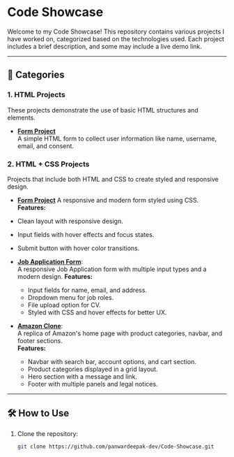  # Code Showcase

Welcome to my Code Showcase! This repository contains various projects I have worked on, categorized based on the technologies used. Each project includes a brief description, and some may include a live demo link.

---

## 📂 Categories

### 1. HTML Projects
These projects demonstrate the use of basic HTML structures and elements.

- **[Form Project](https://github.com/panwardeepak-dev/Code-Showcase/tree/main/HTML-Projects/Project1)**  
  A simple HTML form to collect user information like name, username, email, and consent.


### 2. HTML + CSS Projects
Projects that include both HTML and CSS to create styled and responsive design.

- **[Form Project](https://github.com/panwardeepak-dev/Code-Showcase/tree/main/CSS-Projects/Project1)** 
  A responsive and modern form styled using CSS.
**Features:**
- Clean layout with responsive design.
- Input fields with hover effects and focus states.
- Submit button with hover color transitions.

- **[Job Application Form](https://github.com/panwardeepak-dev/Code-Showcase/tree/main/CSS-Projects/JOB-Apply-Form)**:  
  A responsive Job Application form with multiple input types and a modern design.
  **Features:**
  - Input fields for name, email, and address.
  - Dropdown menu for job roles.
  - File upload option for CV.
  - Styled with CSS and hover effects for better UX.

- **[Amazon Clone](https://github.com/panwardeepak-dev/Code-Showcase/tree/main/CSS-Projects/Amazon-Clone)**:  
  A replica of Amazon's home page with product categories, navbar, and footer sections.  
  **Features:**
  - Navbar with search bar, account options, and cart section.
  - Product categories displayed in a grid layout.
  - Hero section with a message and link.
  - Footer with multiple panels and legal notices.

---

## 🛠️ How to Use
1. Clone the repository:  
   ```bash
   git clone https://github.com/panwardeepak-dev/Code-Showcase.git
